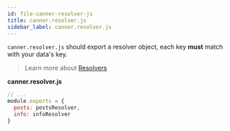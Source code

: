 ```yaml
---
id: file-canner-resolver-js
title: canner.resolver.js
sidebar_label: canner.resolver.js
---
```


`canner.resolver.js` should export a resolver object, each key **must** match with your data's key.

> Learn more about [Resolvers](http://framework.canner.io/docs/guides-resolver.html)

**canner.resolver.js**

```js
// ...
module.exports = {
  posts: postsResolver,
  info: infoResolver
}
```